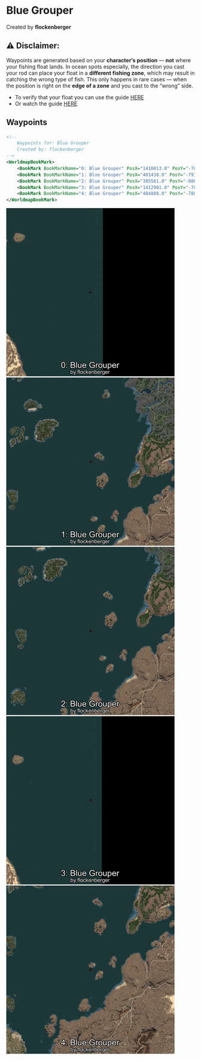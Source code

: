 # Blue Grouper
Created by **flockenberger**

## ⚠️ Disclaimer:
Waypoints are generated based on your __**character’s position**__ — __not__ where your fishing float lands.
In ocean spots especially, the direction you cast your rod can place your float in a **different fishing zone**, which may result in catching the wrong type of fish.
This only happens in rare cases — when the position is right on the **edge of a zone** and you cast to the “wrong” side.

- To verify that your float you can use the guide [HERE](https://flockenberger.github.io/bdo-fish-position/)
- Or watch the guide [HERE](https://youtu.be/t-VXcRoNojk)

## Waypoints
```xml
<!--
    Waypoints for: Blue Grouper
    Created by: flockenberger
-->
<WorldmapBookMark>
    <BookMark BookMarkName="0: Blue Grouper" PosX="1410813.0" PosY="-7846.0" PosZ="451914.0" />
    <BookMark BookMarkName="1: Blue Grouper" PosX="401438.0" PosY="-7917.0" PosZ="361528.0" />
    <BookMark BookMarkName="2: Blue Grouper" PosX="385561.0" PosY="-8063.0" PosZ="306326.0" />
    <BookMark BookMarkName="3: Blue Grouper" PosX="1412981.0" PosY="-7859.0" PosZ="477700.0" />
    <BookMark BookMarkName="4: Blue Grouper" PosX="404808.0" PosY="-7888.0" PosZ="248151.0" />
</WorldmapBookMark>
```

<img src="./Blue Grouper_0_Preview.webp" width="450"/> <img src="./Blue Grouper_1_Preview.webp" width="450"/> <img src="./Blue Grouper_2_Preview.webp" width="450"/> <img src="./Blue Grouper_3_Preview.webp" width="450"/> <img src="./Blue Grouper_4_Preview.webp" width="450"/> 